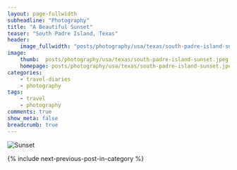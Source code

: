 ```yaml
---
layout: page-fullwidth
subheadline: "Photography"
title: "A Beautiful Sunset"
teaser: "South Padre Island, Texas"
header:
    image_fullwidth: "posts/photography/usa/texas/south-padre-island-sunset-header.png"
image:
    thumb:  posts/photography/usa/texas/south-padre-island-sunset.jpeg
    homepage: posts/photography/usa/texas/south-padre-island-sunset.jpeg
categories:
    - travel-diaries
    - photography
tags:
    - travel
    - photography
comments: true
show_meta: false
breadcrumb: true
---
```


![Sunset]({{site.urlimg}}posts\photography\usa\texas\south-padre-island-sunset.jpeg)

{% include next-previous-post-in-category %}